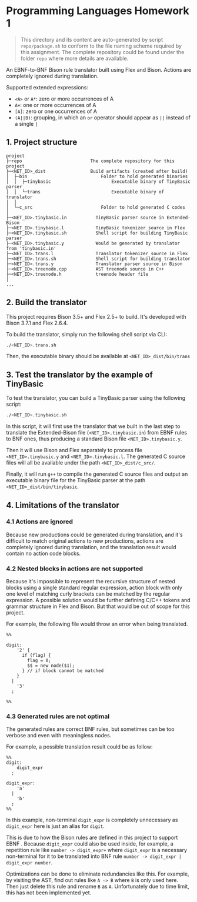 # Programming Languages Homework 1

> This directory and its content are auto-generated by script `repo/package.sh`
> to conform to the file naming scheme required by this assignment. The complete
> repository could be found under the folder `repo` where more details are
> available.

An EBNF-to-BNF Bison rule translator built using Flex and Bison. Actions
are completely ignored during translation.

Supported extended expressions:
- `<A>` or `A*`: zero or more occurrences of A
- `A+`: one or more occurrences of A
- `[A]`: zero or one occurrences of A
- `(A||B)`: grouping, in which an `or` operator should appear as `||` instead 
of a single `|`

## 1. Project structure

```
project
├─repo                          The complete repository for this project
├─<NET_ID>_dist                 Build artifacts (created after build)
│  ├─bin                            Folder to hold generated binaries
│  │  ├─tinybasic                       Executable binary of TinyBasic parser 
│  │  └─trans                           Executable binary of translator
│  │
│  └─c_src                          Folder to hold generated C codes
│   
├─<NET_ID>.tinybasic.in           TinyBasic parser source in Extended-Bison
├─<NET_ID>.tinybasic.l            TinyBasic tokenizer source in Flex
├─<NET_ID>.tinybasic.sh           Shell script for building TinyBasic parser
├─<NET_ID>.tinybasic.y            Would be generated by translator from 'tinybasic.in'
├─<NET_ID>.trans.l                Translator tokenizer source in Flex
├─<NET_ID>.trans.sh               Shell script for building translator
├─<NET_ID>.trans.y                Translator parser source in Bison
├─<NET_ID>.treenode.cpp           AST treenode source in C++
├─<NET_ID>.treenode.h             treenode header file
│
...
```

## 2. Build the translator

This project requires Bison 3.5+ and Flex 2.5+ to build. It's developed with 
Bison 3.7.1 and Flex 2.6.4.

To build the translator, simply run the following shell script via CLI:

```sh
./<NET_ID>.trans.sh
```

Then, the executable binary should be available at `<NET_ID>_dist/bin/trans`

## 3. Test the translator by the example of TinyBasic

To test the translator, you can build a TinyBasic parser using the following
script:

```sh
./<NET_ID>.tinybasic.sh
```

In this script, it will first use the translator that we built in the last step 
to translate the Extended-Bison file (`<NET_ID>.tinybasic.in`) from EBNF rules 
to BNF ones, thus producing a standard Bison file `<NET_ID>.tinybasic.y`.

Then it will use Bison and Flex separately to process file `<NET_ID>.tinybasic.y`
and `<NET_ID>.tinybasic.l`. The generated C source files will all be available 
under the path `<NET_ID>_dist/c_src/`.

Finally, it will run `g++` to compile the generated C source files and output an
executable binary file for the TinyBasic parser at the path 
`<NET_ID>_dist/bin/tinybasic`.

## 4. Limitations of the translator

### 4.1 Actions are ignored

Because new productions could be generated during translation, and it's
difficult to match original actions to new productions, actions are
completely ignored during translation, and the translation result would
contain no action code blocks.

### 4.2 Nested blocks in actions are not supported

Because it's impossible to represent the recursive structure of nested
blocks using a single standard regular expression, action block with only
one level of matching curly brackets can be matched by the regular
expression. A possible solution would be further defining C/C++ tokens and
grammar structure in Flex and Bison. But that would be out of scope for
this project.

For example, the following file would throw an error when being translated.

```bison
%%

digit:
    '2' {
      if (flag) {
        flag = 0;
        $$ = new node($1);
      } // if block cannot be matched
    }
  |
    '3'
  ;

%%
```

### 4.3 Generated rules are not optimal

The generated rules are correct BNF rules, but sometimes can be too verbose
and even with meaningless nodes.

For example, a possible translation result could be as follow:

```
%%
digit:
    digit_expr
  ;

digit_expr:
    'a'
  |
    'b'
  ;
%%
```

In this example, non-terminal `digit_expr` is completely unnecessary as
`digit_expr` here is just an alias for `digit`.

This is due to how the Bison rules are defined in this project to support
EBNF . Because `digit_expr` could also be used inside, for example, a
repetition rule like `number -> digit_expr+` where `digit_expr` is a
necessary non-terminal for it to be translated into BNF rule
`number -> digit_expr | digit_expr number`.

Optimizations can be done to eliminate redundancies like this. For example,
by visiting the AST, find out rules like `A -> B` where `B` is only used
here. Then just delete this rule and rename `B` as `A`. Unfortunately due
to time limit, this has not been implemented yet.
